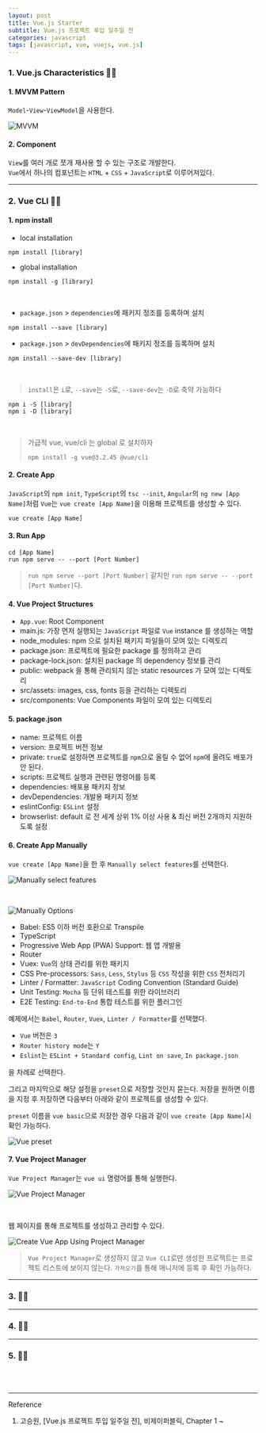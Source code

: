 ```yaml
---
layout: post
title: Vue.js Starter
subtitle: Vue.js 프로젝트 투입 일주일 전
categories: javascript
tags: [javascript, vue, vuejs, vue.js]
---
```


<script async src="https://cpwebassets.codepen.io/assets/embed/ei.js"></script>

### 1. Vue.js Characteristics 👩‍💻

#### 1. MVVM Pattern

`Model`-`View`-`ViewModel`을 사용한다.

![MVVM](/assets/images/posts/2022-12-09-vue-starter/mvvm.png)

#### 2. Component

`View`를 여러 개로 쪼개 재사용 할 수 있는 구조로 개발한다.  
`Vue`에서 하나의 컴포넌트는 `HTML` + `CSS` + `JavaScript`로 이루어져있다.

---

### 2. Vue CLI 👩‍💻

#### 1. npm install

- local installation

```shell
npm install [library]
```

- global installation

```shell
npm install -g [library]
```

<br>

- `package.json` > `dependencies`에 패키지 정조를 등록하며 설치

```shell
npm install --save [library]
```

- `package.json` > `devDependencies`에 패키지 정조를 등록하며 설치

```shell
npm install --save-dev [library]
```

<br>

> `install`은 `i`로, `--save`는 `-S`로, `--save-dev`는 `-D`로 축약 가능하다

```shell
npm i -S [library]
npm i -D [library]
```

<br>

> 가급적 vue, vue/cli 는 global 로 설치하자
> 
> ```shell
> npm install -g vue@3.2.45 @vue/cli
> ```

#### 2. Create App

`JavaScript`의 `npm init`, `TypeScript`의 `tsc --init`, 
`Angular`의 `ng new [App Name]`처럼 `Vue`는 `vue create [App Name]`을 
이용해 프로젝트를 생성할 수 있다.

```shell
vue create [App Name]
```

#### 3. Run App

```shell
cd [App Name]
run npm serve -- --port [Port Number]
```

> `run npm serve --port [Port Number]` 같지만 
> `run npm serve -- --port [Port Number]`다.

#### 4. Vue Project Structures

- `App.vue`: Root Component
- main.js: 가장 먼저 실행되는 `JavaScript` 파일로 `Vue` instance 를 생성하는 역할
- node_modules: npm 으로 설치된 패키지 파일들이 모여 있는 디렉토리
- package.json: 프로젝트에 필요한 package 를 정의하고 관리
- package-lock.json: 설치된 package 의 dependency 정보를 관리
- public: webpack 을 통해 관리되지 않는 static resources 가 모여 있는 디렉토리
- src/assets: images, css, fonts 등을 관리하는 디렉토리
- src/components: Vue Components 파일이 모여 있는 디렉토리

#### 5. package.json

- name: 프로젝트 이름
- version: 프로젝트 버전 정보
- private: `true`로 설정하면 프로젝트를 `npm`으로 올릴 수 없어 `npm`에 올려도 배포가 안 된다.
- scripts: 프로젝트 실행과 관련된 명령어를 등록
- dependencies: 배포용 패키지 정보
- devDependencies: 개발용 패키지 정보
- eslintConfig: `ESLint` 설정
- browserlist: default 로 전 세계 상위 1% 이상 사용 & 최신 버전 2개까지 지원하도록 설정

#### 6. Create App Manually

`vue create [App Name]`을 한 후 `Manually select features`를 선택한다.

![Manually select features](/assets/images/posts/2022-12-09-vue-starter/vue-project-manually01.png)

<br>

![Manually Options](/assets/images/posts/2022-12-09-vue-starter/vue-project-manually02.png)

- Babel: ES5 이하 버전 호환으로 Transpile
- TypeScript
- Progressive Web App (PWA) Support: 웹 앱 개발용
- Router
- Vuex: `Vue`의 상태 관리를 위한 패키지
- CSS Pre-processors: `Sass`, `Less`, `Stylus` 등 `CSS` 작성을 위한 `CSS` 전처리기
- Linter / Formatter: `JavaScript` Coding Convention (Standard Guide)
- Unit Testing: `Mocha` 등 단위 테스트를 위한 라이브러리
- E2E Testing: `End-to-End` 통합 테스트를 위한 플러그인

예제에서는 `Babel`, `Router`, `Vuex`, `Linter / Formatter`를 선택했다.  

- `Vue` 버전은 `3`
- `Router history mode`는 `Y`
- `Eslint`는 `ESLint + Standard config`, `Lint on save`, `In package.json`

을 차례로 선택한다.

그리고 마지막으로 해당 설정을 `preset`으로 저장할 것인지 묻는다. 저장을 원하면 이름을 지정 후 
저장하면 다음부터 아래와 같이 프로젝트를 생성할 수 있다.

`preset` 이름을 `vue basic`으로 저장한 경우 다음과 같이 `vue create [App Name]`시 확인 가능하다.

![Vue preset](/assets/images/posts/2022-12-09-vue-starter/vue-project-manually03.png)

#### 7. Vue Project Manager

`Vue Project Manager`는 `vue ui` 명령어를 통해 실행한다.

![Vue Project Manager](/assets/images/posts/2022-12-09-vue-starter/vue-ui.png)

<br>

웹 페이지를 통해 프로젝트를 생성하고 관리할 수 있다.

![Create Vue App Using Project Manager](/assets/images/posts/2022-12-09-vue-starter/create-vue-using-project-manager.png)

> `Vue Project Manager`로 생성하지 않고 `Vue CLI`로만 생성한 프로젝트는 프로젝트 리스트에 보이지 않는다. 
> `가져오기`를 통해 매니저에 등록 후 확인 가능하다.

---

### 3.  👩‍💻

---

### 4.  👩‍💻

---

### 5.  👩‍💻

<br><br>

---
Reference

1. 고승원, [Vue.js 프로젝트 투입 일주일 전], 비제이퍼블릭, Chapter 1 ~
